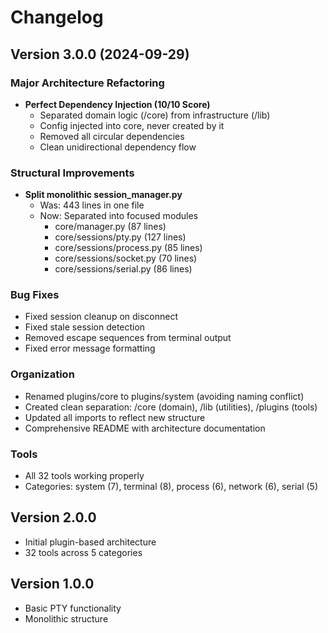 # Changelog

## Version 3.0.0 (2024-09-29)

### Major Architecture Refactoring
- **Perfect Dependency Injection (10/10 Score)**
  - Separated domain logic (/core) from infrastructure (/lib)
  - Config injected into core, never created by it
  - Removed all circular dependencies
  - Clean unidirectional dependency flow

### Structural Improvements
- **Split monolithic session_manager.py**
  - Was: 443 lines in one file
  - Now: Separated into focused modules
    - core/manager.py (87 lines)
    - core/sessions/pty.py (127 lines)
    - core/sessions/process.py (85 lines)
    - core/sessions/socket.py (70 lines)
    - core/sessions/serial.py (86 lines)

### Bug Fixes
- Fixed session cleanup on disconnect
- Fixed stale session detection
- Removed escape sequences from terminal output
- Fixed error message formatting

### Organization
- Renamed plugins/core to plugins/system (avoiding naming conflict)
- Created clean separation: /core (domain), /lib (utilities), /plugins (tools)
- Updated all imports to reflect new structure
- Comprehensive README with architecture documentation

### Tools
- All 32 tools working properly
- Categories: system (7), terminal (8), process (6), network (6), serial (5)

## Version 2.0.0
- Initial plugin-based architecture
- 32 tools across 5 categories

## Version 1.0.0
- Basic PTY functionality
- Monolithic structure